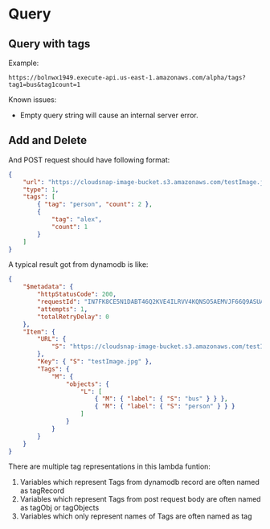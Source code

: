 # Query

## Query with tags

Example:

```
https://bolnwx1949.execute-api.us-east-1.amazonaws.com/alpha/tags?tag1=bus&tag1count=1
```

Known issues:
* Empty query string will cause an internal server error.

## Add and Delete


And POST request should have following format:

``` json
{
    "url": "https://cloudsnap-image-bucket.s3.amazonaws.com/testImage.jpg?AWSAccessKeyId=ASIAVVBVKMHCEIJYBDQJ&Signature=DHZN6UQ7WdCb%2BnTuPoTC29YtYaM%3D&x-amz-security-token=IQoJb3JpZ2luX2VjELn%2F%2F%2F%2F%2F%2F%2F%2F%2F%2FwEaCXVzLWVhc3QtMSJGMEQCIGlLcXQufwV%2FghvVxl7GyqJEjIsF2waHUCDUs8px7i8YAiA%2Bs2ir%2FIl2DkpuSHClonZlU0R587aiIRyvsvdeh%2BI00yrzAgjx%2F%2F%2F%2F%2F%2F%2F%2F%2F%2F8BEAAaDDM4ODgwNjM2OTczMiIMCSCzKxtDKYdgwSPeKscCDtKl9j9g8dm%2F%2BFZY1%2FT6QmQP7OLNLSMDz2OclXAAnsqYkH7FBMNt4xkaSsce7has3IQmsr9vEcCO2EOenhyzPHtbnDRH9nsV0hA6sKCDg53bvqg1woQQv2w09dg9brRUlxw%2FQaHRS12GgK%2BtW3xfVeP5UzOzLBgUjxnLwdppeLonC3wkI4AxHav%2FPZRs%2FxkfJaaeJRXmp1ZAtuBwCAAefvJoYuamnlTUhS7Fh95pPntSOQOfxuUXLjv%2FZ2nzDWyixpZrpTyLxYvFQbv%2B4N%2BzlU%2BZ1kT0vQMrq77VzC7eYDdnVjuqel3iFWYloMgmztNRQP1%2BrWf5h32coPa71GK1p9nQrBn0Rwr2Yx96y1di0Nux753CIihRuj5e8cu6BfzR2BYF9VLKAe%2F5S5%2FCLgOjXKtaW0ynqdG%2FDoyK444OaAQRpdgbqySaMLbN7aMGOp8Be62i%2BbpDT%2FMpZ1XghqhKiIugi0AZCJCWxQIYYqCZj9SCX2cUZxIhGLGGBsXM3Gy9tJxKO1YOByse3JE3sJHttHgdJch2rfPuksCIgdH8AVv6GfliEuF1nMS0nvWtVB0eQG%2BoWgYq5U23adldxfy8Iv9n8k%2FIyFEHDEodglSVHtKYGd1MKv35s3xWS81KNxab4kqz%2FISm3a1f%2BWMJTRl3&Expires=1717345111",
    "type": 1,
    "tags": [
        { "tag": "person", "count": 2 },
        {
            "tag": "alex",
            "count": 1
        }
    ]
}
```



A typical result got from dynamodb is like:
``` json
{
    "$metadata": {
        "httpStatusCode": 200,
        "requestId": "IN7FK8CE5N1DABT46Q2KVE4ILRVV4KQNSO5AEMVJF66Q9ASUAAJG",
        "attempts": 1,
        "totalRetryDelay": 0
    },
    "Item": {
        "URL": {
            "S": "https://cloudsnap-image-bucket.s3.amazonaws.com/testImage.jpg"
        },
        "Key": { "S": "testImage.jpg" },
        "Tags": {
            "M": {
                "objects": {
                    "L": [
                        { "M": { "label": { "S": "bus" } } },
                        { "M": { "label": { "S": "person" } } }
                    ]
                }
            }
        }
    }
}
```


There are multiple tag representations in this lambda funtion:

  1. Variables which represent Tags from dynamodb record are often named as tagRecord
  2. Variables which represent Tags from post request body are often named as tagObj or tagObjects
  3. Variables which only represent names of Tags are often named as tag

```